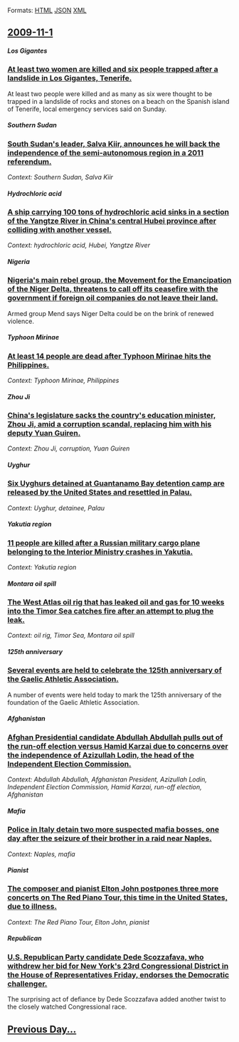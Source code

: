 
Formats: [HTML](2009/11/1/index.html)  [JSON](2009/11/1/index.json)  [XML](2009/11/1/index.xml)  

## [2009-11-1](/news/2009/11/1/index.md)

##### Los Gigantes
### [ At least two women are killed and six people trapped after a landslide in Los Gigantes, Tenerife. ](/news/2009/11/1/at-least-two-women-are-killed-and-six-people-trapped-after-a-landslide-in-los-gigantes-tenerife.md)
At least two people were killed and as many as six were thought to be trapped in a landslide of rocks and stones on a beach on the Spanish island of Tenerife, local emergency services said on Sunday.

##### Southern Sudan
### [ South Sudan's leader, Salva Kiir, announces he will back the independence of the semi-autonomous region in a 2011 referendum. ](/news/2009/11/1/south-sudan-s-leader-salva-kiir-announces-he-will-back-the-independence-of-the-semi-autonomous-region-in-a-2011-referendum.md)
_Context: Southern Sudan, Salva Kiir_

##### Hydrochloric acid
### [ A ship carrying 100 tons of hydrochloric acid sinks in a section of the Yangtze River in China's central Hubei province after colliding with another vessel. ](/news/2009/11/1/a-ship-carrying-100-tons-of-hydrochloric-acid-sinks-in-a-section-of-the-yangtze-river-in-china-s-central-hubei-province-after-colliding-wit.md)
_Context: hydrochloric acid, Hubei, Yangtze River_

##### Nigeria
### [ Nigeria's main rebel group, the Movement for the Emancipation of the Niger Delta, threatens to call off its ceasefire with the government if foreign oil companies do not leave their land. ](/news/2009/11/1/nigeria-s-main-rebel-group-the-movement-for-the-emancipation-of-the-niger-delta-threatens-to-call-off-its-ceasefire-with-the-government-i.md)
Armed group Mend says Niger Delta could be on the brink of renewed violence.

##### Typhoon Mirinae
### [ At least 14 people are dead after Typhoon Mirinae hits the Philippines. ](/news/2009/11/1/at-least-14-people-are-dead-after-typhoon-mirinae-hits-the-philippines.md)
_Context: Typhoon Mirinae, Philippines_

##### Zhou Ji
### [ China's legislature sacks the country's education minister, Zhou Ji, amid a corruption scandal, replacing him with his deputy Yuan Guiren. ](/news/2009/11/1/china-s-legislature-sacks-the-country-s-education-minister-zhou-ji-amid-a-corruption-scandal-replacing-him-with-his-deputy-yuan-guiren.md)
_Context: Zhou Ji, corruption, Yuan Guiren_

##### Uyghur
### [ Six Uyghurs detained at Guantanamo Bay detention camp are released by the United States and resettled in Palau. ](/news/2009/11/1/six-uyghurs-detained-at-guantanamo-bay-detention-camp-are-released-by-the-united-states-and-resettled-in-palau.md)
_Context: Uyghur, detainee, Palau_

##### Yakutia region
### [ 11 people are killed after a Russian military cargo plane belonging to the Interior Ministry crashes in Yakutia. ](/news/2009/11/1/11-people-are-killed-after-a-russian-military-cargo-plane-belonging-to-the-interior-ministry-crashes-in-yakutia.md)
_Context: Yakutia region_

##### Montara oil spill
### [ The West Atlas oil rig that has leaked oil and gas for 10 weeks into the Timor Sea catches fire after an attempt to plug the leak. ](/news/2009/11/1/the-west-atlas-oil-rig-that-has-leaked-oil-and-gas-for-10-weeks-into-the-timor-sea-catches-fire-after-an-attempt-to-plug-the-leak.md)
_Context: oil rig, Timor Sea, Montara oil spill_

##### 125th anniversary
### [ Several events are held to celebrate the 125th anniversary of the Gaelic Athletic Association. ](/news/2009/11/1/several-events-are-held-to-celebrate-the-125th-anniversary-of-the-gaelic-athletic-association.md)
A number of events were held today to mark the 125th anniversary of the foundation of the Gaelic Athletic Association.

##### Afghanistan
### [ Afghan Presidential candidate Abdullah Abdullah pulls out of the run-off election versus Hamid Karzai due to concerns over the independence of Azizullah Lodin, the head of the Independent Election Commission. ](/news/2009/11/1/afghan-presidential-candidate-abdullah-abdullah-pulls-out-of-the-run-off-election-versus-hamid-karzai-due-to-concerns-over-the-independence.md)
_Context: Abdullah Abdullah, Afghanistan President, Azizullah Lodin, Independent Election Commission, Hamid Karzai, run-off election, Afghanistan_

##### Mafia
### [ Police in Italy detain two more suspected mafia bosses, one day after the seizure of their brother in a raid near Naples. ](/news/2009/11/1/police-in-italy-detain-two-more-suspected-mafia-bosses-one-day-after-the-seizure-of-their-brother-in-a-raid-near-naples.md)
_Context: Naples, mafia_

##### Pianist
### [ The composer and pianist Elton John postpones three more concerts on The Red Piano Tour, this time in the United States, due to illness. ](/news/2009/11/1/the-composer-and-pianist-elton-john-postpones-three-more-concerts-on-the-red-piano-tour-this-time-in-the-united-states-due-to-illness.md)
_Context: The Red Piano Tour, Elton John, pianist_

##### Republican
### [ U.S. Republican Party candidate Dede Scozzafava, who withdrew her bid for New York's 23rd Congressional District in the House of Representatives Friday, endorses the Democratic challenger. ](/news/2009/11/1/u-s-republican-party-candidate-dede-scozzafava-who-withdrew-her-bid-for-new-york-s-23rd-congressional-district-in-the-house-of-representa.md)
The surprising act of defiance by Dede Scozzafava added another twist to the closely watched Congressional race.

## [Previous Day...](/news/2009/10/31/index.md)

